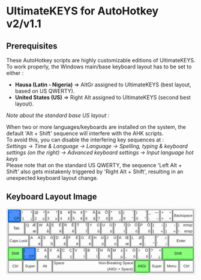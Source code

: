# UltimateKEYS for AutoHotkey v2/v1.1

## Prerequisites

These AutoHotkey scripts are highly customizable editions of UltimateKEYS. To work properly, the Windows main/base keyboard layout has to be set to either&nbsp;:

- **Hausa (Latin - Nigeria)** =&gt; AltGr assigned to UltimateKEYS (best layout, based on US QWERTY).
- **United States (US)** =&gt; Right Alt assigned to UltimateKEYS (second best layout).

*Note about the standard base US layout&nbsp;:*

When two or more languages/keyboards are installed on the system, the default 'Alt + Shift' sequence will interfere with the AHK scripts.  
To avoid this, you can disable the interfering key sequences at&nbsp;:  
*Settings -&gt; Time &amp; Language -&gt; Language -&gt; Spelling, typing &amp; keyboard settings (on the right) -&gt; Advanced keyboard settings -&gt; Input language hot keys*  
Please note that on the standard US QWERTY, the sequence 'Left Alt + Shift' also gets mistakenly triggered by 'Right Alt + Shift', resulting in an unexpected keyboard layout change.

## Keyboard Layout Image

![UltimateKEYS - Keyboard Layout Image](/images/UltimateKEYS%20-%20Keyboard%20Layout%20Image.png)
